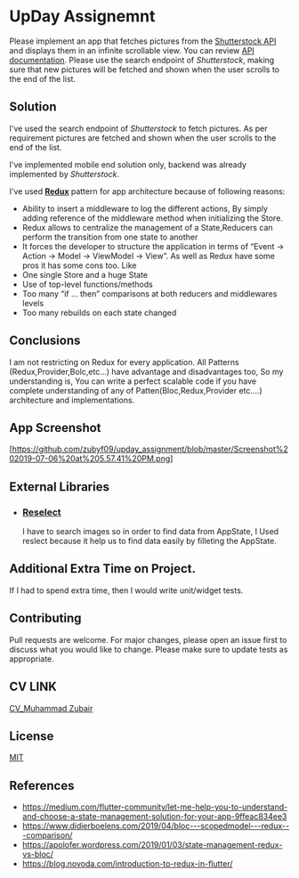 # UpDay Assignemnt

Please implement an app that fetches pictures from the [Shutterstock API](http://api.shutterstock.com/) and displays them in an infinite scrollable view. You can review [API documentation](https://developers.shutterstock.com/api/v2).
Please use the search endpoint of *Shutterstock*, making sure that new pictures will be fetched and shown when the user scrolls to the end of the list.


## Solution
I've used the search endpoint of *Shutterstock* to fetch pictures. As per requirement pictures are fetched and shown when the user scrolls to the end of the list.

I've implemented mobile end solution only, backend was already implemented by *Shutterstock*. 

I've used [**Redux**](https://blog.novoda.com/introduction-to-redux-in-flutter) pattern for app architecture because of following reasons: 

*  Ability to insert a middleware to log the different actions, By simply adding reference of the middleware method when initializing the Store.
*  Redux allows to centralize the management of a State,Reducers can perform the transition from one state to another
*  It forces the developer to structure the application in terms of “Event -> Action -> Model -> ViewModel -> View”.
As well as Redux have some pros it has some cons too. Like
*  One single Store and a huge State
*  Use of top-level functions/methods
*  Too many “if … then” comparisons at both reducers and middlewares levels
*  Too many rebuilds on each state changed

## Conclusions 
I am not restricting on Redux for every application. All Patterns (Redux,Provider,Bolc,etc...) 
have advantage and disadvantages too, So my understanding is, You can write a perfect scalable code if you have complete understanding of any of 
Patten(Bloc,Redux,Provider etc....) architecture and implementations.

 
## App Screenshot
[https://github.com/zubyf09/upday_assignment/blob/master/Screenshot%202019-07-06%20at%205.57.41%20PM.png]

## External Libraries 
* ###  [Reselect](https://pub.dev/packages/reselect)
    I have to search images so in order to find data from AppState, I Used reslect because it help us to find data easily by filleting  the AppState. 
    
## Additional Extra Time on Project.

If I had to spend extra time, then I would write unit/widget tests.

## Contributing
Pull requests are welcome. For major changes, please open an issue first to discuss what you would like to change.
Please make sure to update tests as appropriate.

## CV LINK
[CV_Muhammad Zubair]( https://drive.google.com/file/d/1HT1ummSIS9TdjRVakr_Q8pEFVS4zPOTy/view?usp=sharing)

## License
[MIT](https://choosealicense.com/licenses/mit/)


[Reflectly hero image]: https://i.dailymail.co.uk/i/pix/2015/09/01/18/2BE1E88B00000578-3218613-image-m-5_1441127035222.jpg


## References
*  https://medium.com/flutter-community/let-me-help-you-to-understand-and-choose-a-state-management-solution-for-your-app-9ffeac834ee3
*  https://www.didierboelens.com/2019/04/bloc---scopedmodel---redux---comparison/
*  https://apolofer.wordpress.com/2019/01/03/state-management-redux-vs-bloc/
*  https://blog.novoda.com/introduction-to-redux-in-flutter/